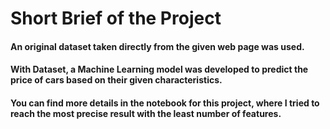 # Short Brief of the Project
#### An original dataset taken directly from the given web page was used.<br> 
#### With Dataset, a Machine Learning model was developed to predict the price of cars based on their given characteristics.<br>
#### You can find more details in the notebook for this project, where I tried to reach the most precise result with the least number of features.<br>

